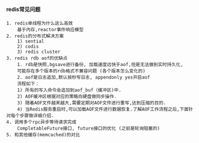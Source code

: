 #### redis常见问题
    1. redis单线程为什么这么高效
        基于内存,reactor事件响应模型
    2. redis的分布式解决方案
        1) sential
        2) codis
        3) redis cluster
    3. redis rdb aof的优缺点
        1. rdb是快照,bgsave进行备份, 加载速度远快于aof,但是无法做到实时持久化,
        可能存在多个版本的rdb格式不兼容问题 (各个版本怎么变化的)
        2. aof是日志追加,默认按秒写日志, appendonly yes开启aof
        流程如下：
        1) 所有的写入命令会追加到aof_buf（缓冲区)中.
        2) AOF缓冲区根据对应的策略向硬盘做同步操作.
        3) 随着AOF文件越来越大,需要定期对AOF文件进行重写,达到压缩的目的.
        4) 当Redis服务重启时,可以加载AOF文件进行数据恢复.了解AOF工作流程之后,下面针对每个步骤做详细介绍.
    4. 调用多个rpc异步等待请求完成
        CompletableFuture接口, future接口的优化 (之前是轮询阻塞的)
    5. 和其他缓存(memcached)的对比
        
        



